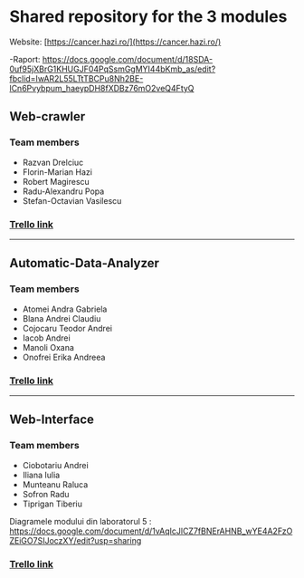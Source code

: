 # Shared repository for the 3 modules

Website: [https://cancer.hazi.ro/](https://cancer.hazi.ro/)

-Raport: https://docs.google.com/document/d/18SDA-0uf95jXBrG1KHUGJF04PqSsmGgMYI44bKmb_as/edit?fbclid=IwAR2L55LTtTBCPu8Nh2BE-lCn6Pvybpum_haeypDH8fXDBz76mO2veQ4FtyQ
## Web-crawler

### Team members

- Razvan Drelciuc
- Florin-Marian Hazi
- Robert Magirescu
- Radu-Alexandru Popa
- Stefan-Octavian Vasilescu

### [Trello link](https://trello.com/b/6S1sLINk/web-crawler)

---

## Automatic-Data-Analyzer

### Team members

- Atomei Andra Gabriela
- Blana Andrei Claudiu
- Cojocaru Teodor Andrei
- Iacob Andrei
- Manoli Oxana
- Onofrei Erika Andreea

### [Trello link](https://trello.com/b/iOamYjRa/automatic-da)

---

## Web-Interface

### Team members

- Ciobotariu Andrei
- Iliana Iulia
- Munteanu Raluca
- Sofron Radu
- Tiprigan Tiberiu

Diagramele modului din laboratorul 5 : https://docs.google.com/document/d/1vAqIcJlCZ7fBNErAHNB_wYE4A2FzOZEiGO7SIJoczXY/edit?usp=sharing

### [Trello link](https://trello.com/invite/b/jgIwZf74/bda3a7f36178c1a7dea05bbf8fe7471f/web-interface)
